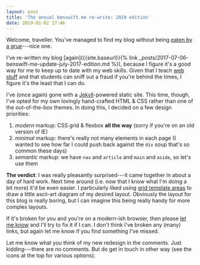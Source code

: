 ```yaml
---
layout: post
title: 'The annual benswift.me re-write: 2019 edition'
date: 2019-01-02 17:46
---
```


Welcome, traveller. You've managed to find my blog without being [eaten by a
grue](http://zork.wikia.com/wiki/Grue)---nice one.

I've re-written my blog [again]({{site.baseurl}}{% link
_posts/2017-07-06-benswift-me-update-july-2017-edition.md %}), because I figure
it's a good way for me to keep up to date with my web skills. Given that I teach
[web stuff](https://cs.anu.edu.au/courses/comp1720/) and that students can sniff
out a fraud if you're behind the times, I figure it's the least that I can do.

I've (once again) gone with a [Jekyll](https://jekyllrb.com/)-powered static
site. This time, though, I've opted for my own lovingly hand-crafted HTML & CSS
rather than one of the out-of-the-box themes. In doing this, I decided on a few
design priorities:

1. *modern* markup: CSS grid & flexbox **all the way** (sorry if you're on an old
   version of IE)
2. *minimal* markup: there's really not many elements in each page (I wanted to
   see how far I could push back against the `div` soup that's so common these
   days)
3. *semantic* markup: we have `nav` and `article` and `main` and `aside`, so
   let's use them
   
**The verdict**: I was really pleasantly surprised---it came together in about a
day of hard work. Next time around (i.e. now that I know what I'm doing a bit
more) it'd be even easier. I particularly liked using [grid template
areas](https://css-tricks.com/snippets/css/complete-guide-grid/#prop-grid-template-areas)
to draw a little ascii-art diagram of my desired layout. Obviously the layout
for this blog is really boring, but I can imagine this being really handy for
more complex layouts.

If it's broken for you and you're on a modern-ish browser, then please [let me
know](mailto:ben.swift@anu.edu.au) and I'll try to fix it if I can. I don't
think I've broken any (many) links, but again let me know if you find something
I've missed.

Let me know what you think of my new redesign in the comments. Just
kidding---there are no comments. But do get in touch in other way (see the icons
at the top for various options).
